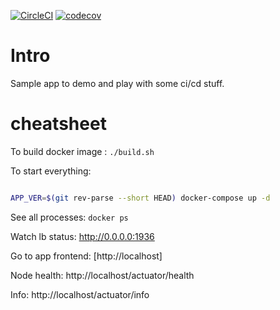 [![CircleCI](https://circleci.com/gh/hanswesterbeek/ciapp.svg?style=svg)](https://circleci.com/gh/hanswesterbeek/ciapp)
[![codecov](https://codecov.io/gh/hanswesterbeek/ciapp/branch/master/graph/badge.svg)](https://codecov.io/gh/hanswesterbeek/ciapp)

# Intro
Sample app to demo and play with some ci/cd stuff.

# cheatsheet

To build docker image : `./build.sh`

To start everything: 
```bash

APP_VER=$(git rev-parse --short HEAD) docker-compose up -d 

````

See all processes: `docker ps`

Watch lb status: http://0.0.0.0:1936

Go to app frontend: [http://localhost]

Node health: http://localhost/actuator/health

Info: http://localhost/actuator/info